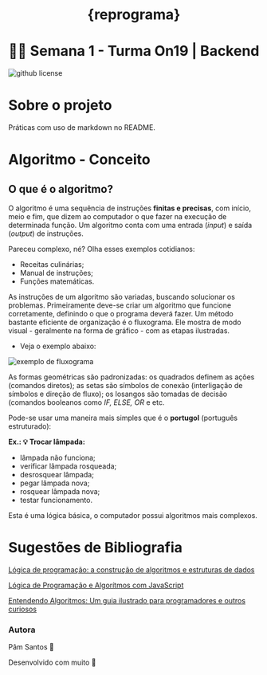 <h1 align="center">{reprograma}</h1>

<h1 align="center"> 👩‍🚀 Semana 1 - Turma On19 | Backend</h1>

![github license](https://img.shields.io/github/license/tipopamela/semana1-GitEGithub?style=plastic)

# Sobre o projeto
Práticas com uso de markdown no README.

# Algoritmo - Conceito
## O que é o algoritmo? 

O algoritmo é uma sequência de instruções **finitas e precisas**, com início, meio e fim, que dizem ao computador o que fazer na execução de determinada função. Um algoritmo conta com uma entrada (_input_) e saída (_output_) de instruções.

Pareceu complexo, né? Olha esses exemplos cotidianos:

- Receitas culinárias;
- Manual de instruções;
- Funções matemáticas.

As instruções de um algoritmo são variadas, buscando solucionar os problemas. Primeiramente deve-se criar um algoritmo que funcione corretamente, definindo o que o programa deverá fazer. Um método bastante eficiente de organização é o fluxograma. Ele mostra de modo visual - geralmente na forma de gráfico - com as etapas ilustradas. 

- Veja o exemplo abaixo:

![exemplo de fluxograma](https://miro.medium.com/max/1400/1*2km29MBGN5TYwwqaowPn_A.png)

As formas geométricas são padronizadas: os quadrados definem as ações (comandos diretos); as setas são símbolos de conexão (interligação de símbolos e direção de fluxo); os losangos são tomadas de decisão (comandos booleanos como _IF, ELSE, OR_ e etc.

Pode-se usar uma maneira mais simples que é o **portugol** (português estruturado):

__Ex.: 💡 Trocar lâmpada:__

- lâmpada não funciona;
- verificar lâmpada rosqueada;
- desrosquear lâmpada;
- pegar lâmpada nova;
- rosquear lâmpada nova;
- testar funcionamento.

Esta é uma lógica básica, o computador possui algoritmos mais complexos.

# Sugestões de Bibliografia

[Lógica de programação: a construção de algoritmos e estruturas de dados](https://pt.b-ok.lat/book/5451903/d13ffc)

[Lógica de Programação e Algorítmos com JavaScript](https://pt.b-ok.lat/book/17006526/ddb0e3)

[Entendendo Algoritmos: Um guia ilustrado para programadores e outros curiosos](https://pt.b-ok.lat/book/18336700/bccf55)

### Autora
Pâm Santos 🐺

Desenvolvido com muito 💙 